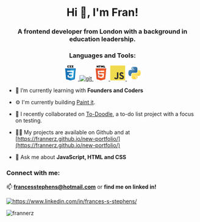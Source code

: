 <h1 align="center">Hi 👋, I'm Fran!</h1>
<h3 align="center">A frontend developer from London with a background in education leadership.</h3>

<h3 align="center">Languages and Tools:</h3>
<p align="center"> <a href="https://www.w3schools.com/css/" target="_blank" rel="noreferrer"> <img src="https://raw.githubusercontent.com/devicons/devicon/master/icons/css3/css3-original-wordmark.svg" alt="css3" width="40" height="40"/> </a> <a href="https://git-scm.com/" target="_blank" rel="noreferrer"> <img src="https://www.vectorlogo.zone/logos/git-scm/git-scm-icon.svg" alt="git" width="40" height="40"/> </a> <a href="https://www.w3.org/html/" target="_blank" rel="noreferrer"> <img src="https://raw.githubusercontent.com/devicons/devicon/master/icons/html5/html5-original-wordmark.svg" alt="html5" width="40" height="40"/> </a> <a href="https://developer.mozilla.org/en-US/docs/Web/JavaScript" target="_blank" rel="noreferrer"> <img src="https://raw.githubusercontent.com/devicons/devicon/master/icons/javascript/javascript-original.svg" alt="javascript" width="40" height="40"/> </a> <a href="https://www.python.org" target="_blank" rel="noreferrer"> <img src="https://raw.githubusercontent.com/devicons/devicon/master/icons/python/python-original.svg" alt="python" width="40" height="40"/> </a> </p>

- 🌱 I’m currently learning with **Founders and Coders**

- ⚙️ I'm currently building [Paint it](https://github.com/Frannerz/paint-it).

- 🔭 I recently collaborated on [To-Doodle](https://github.com/FAC29A/ToDoodle), a to-do list project with a focus on testing.

- 👨‍💻 My projects are available on Github and at [https://frannerz.github.io/new-portfolio/](https://frannerz.github.io/new-portfolio/)

- 💬 Ask me about **JavaScript, HTML and CSS**

<h3 align="left">Connect with me:</h3>

📫  **francesstephens@hotmail.com** or **find me on linked in!**

<p>
<a href="https://www.linkedin.com/in/frances-s-stephens/" target="_blank"><img align="center" src="https://raw.githubusercontent.com/rahuldkjain/github-profile-readme-generator/master/src/images/icons/Social/linked-in-alt.svg" alt="https://www.linkedin.com/in/frances-s-stephens/" height="30" width="40" /></a>  
</p> 


<p><img align="left" src="https://github-readme-stats.vercel.app/api/top-langs?username=frannerz&show_icons=true&locale=en&layout=compact" alt="frannerz" /></p>



